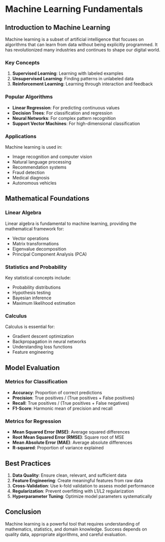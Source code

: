 # Machine Learning Fundamentals

## Introduction to Machine Learning

Machine learning is a subset of artificial intelligence that focuses on algorithms that can learn from data without being explicitly programmed. It has revolutionized many industries and continues to shape our digital world.

### Key Concepts

1. **Supervised Learning**: Learning with labeled examples
2. **Unsupervised Learning**: Finding patterns in unlabeled data
3. **Reinforcement Learning**: Learning through interaction and feedback

### Popular Algorithms

- **Linear Regression**: For predicting continuous values
- **Decision Trees**: For classification and regression
- **Neural Networks**: For complex pattern recognition
- **Support Vector Machines**: For high-dimensional classification

### Applications

Machine learning is used in:
- Image recognition and computer vision
- Natural language processing
- Recommendation systems
- Fraud detection
- Medical diagnosis
- Autonomous vehicles

## Mathematical Foundations

### Linear Algebra

Linear algebra is fundamental to machine learning, providing the mathematical framework for:
- Vector operations
- Matrix transformations
- Eigenvalue decomposition
- Principal Component Analysis (PCA)

### Statistics and Probability

Key statistical concepts include:
- Probability distributions
- Hypothesis testing
- Bayesian inference
- Maximum likelihood estimation

### Calculus

Calculus is essential for:
- Gradient descent optimization
- Backpropagation in neural networks
- Understanding loss functions
- Feature engineering

## Model Evaluation

### Metrics for Classification

- **Accuracy**: Proportion of correct predictions
- **Precision**: True positives / (True positives + False positives)
- **Recall**: True positives / (True positives + False negatives)
- **F1-Score**: Harmonic mean of precision and recall

### Metrics for Regression

- **Mean Squared Error (MSE)**: Average squared differences
- **Root Mean Squared Error (RMSE)**: Square root of MSE
- **Mean Absolute Error (MAE)**: Average absolute differences
- **R-squared**: Proportion of variance explained

## Best Practices

1. **Data Quality**: Ensure clean, relevant, and sufficient data
2. **Feature Engineering**: Create meaningful features from raw data
3. **Cross-Validation**: Use k-fold validation to assess model performance
4. **Regularization**: Prevent overfitting with L1/L2 regularization
5. **Hyperparameter Tuning**: Optimize model parameters systematically

## Conclusion

Machine learning is a powerful tool that requires understanding of mathematics, statistics, and domain knowledge. Success depends on quality data, appropriate algorithms, and careful evaluation.
